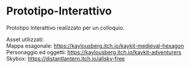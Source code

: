 # Prototipo-Interattivo
Prototipo Interattivo realizzato per un colloquio.

Asset utilizzati: <br/>
Mappa esagonale: https://kaylousberg.itch.io/kaykit-medieval-hexagon <br/>
Personaggio ed oggetti: https://kaylousberg.itch.io/kaykit-adventurers <br/>
Skybox: https://distantlantern.itch.io/allsky-free
